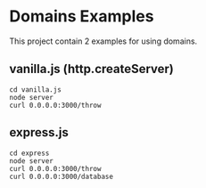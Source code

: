 # Domains Examples

This project contain 2 examples for using domains.

## vanilla.js (http.createServer)

```
cd vanilla.js
node server
curl 0.0.0.0:3000/throw
```

## express.js

```
cd express
node server
curl 0.0.0.0:3000/throw
curl 0.0.0.0:3000/database
```
